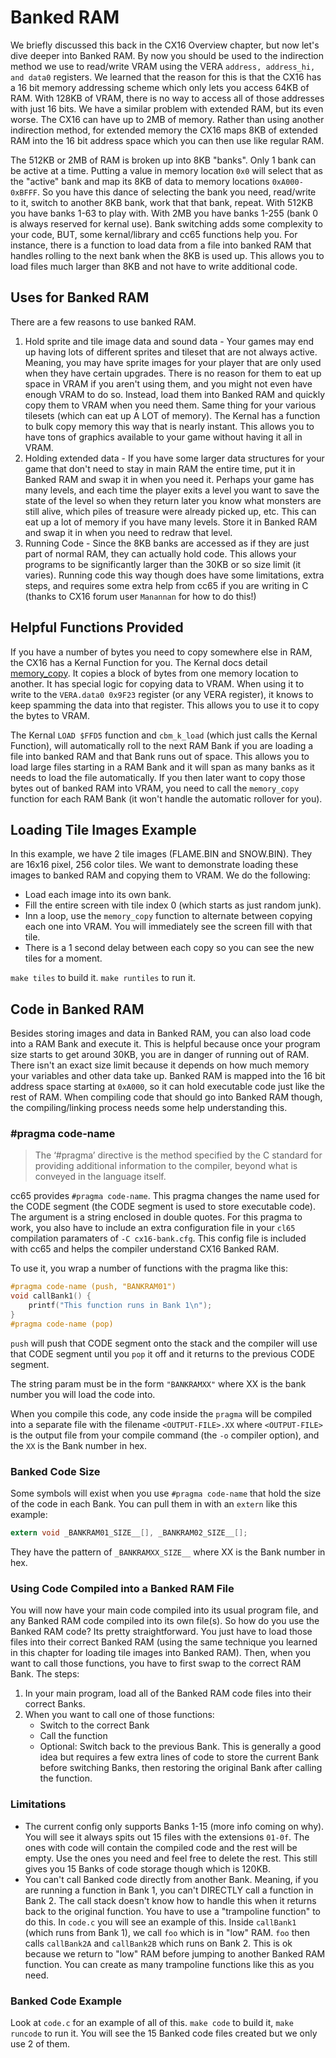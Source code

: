# Banked RAM
We briefly discussed this back in the CX16 Overview chapter, but now let's dive deeper into Banked RAM. By now you should be used to the indirection method we use to read/write VRAM using the VERA `address, address_hi, and data0` registers. We learned that the reason for this is that the CX16 has a 16 bit memory addressing scheme which only lets you access 64KB of RAM. With 128KB of VRAM, there is no way to access all of those addresses with just 16 bits. We have a similar problem with extended RAM, but its even worse. The CX16 can have up to 2MB of memory. Rather than using another indirection method, for extended memory the CX16 maps 8KB of extended RAM into the 16 bit address space which you can then use like regular RAM.

The 512KB or 2MB of RAM is broken up into 8KB "banks". Only 1 bank can be active at a time. Putting a value in memory location `0x0` will select that as the "active" bank and map its 8KB of data to memory locations `0xA000-0xBFFF`. So you have this dance of selecting the bank you need, read/write to it, switch to another 8KB bank, work that that bank, repeat. With 512KB you have banks 1-63 to play with. With 2MB you have banks 1-255 (bank 0 is always reserved for kernal use). Bank switching adds some complexity to your code, BUT, some kernal/library and cc65 functions help you. For instance, there is a function to load data from a file into banked RAM that handles rolling to the next bank when the 8KB is used up. This allows you to load files much larger than 8KB and not have to write additional code.

## Uses for Banked RAM
There are a few reasons to use banked RAM.
1. Hold sprite and tile image data and sound data - Your games may end up having lots of different sprites and tileset that are not always active. Meaning, you may have sprite images for your player that are only used when they have certain upgrades. There is no reason for them to eat up space in VRAM if you aren't using them, and you might not even have enough VRAM to do so. Instead, load them into Banked RAM and quickly copy them to VRAM when you need them. Same thing for your various tilesets (which can eat up A LOT of memory). The Kernal has a function to bulk copy memory this way that is nearly instant. This allows you to have tons of graphics available to your game without having it all in VRAM.
2. Holding extended data - If you have some larger data structures for your game that don't need to stay in main RAM the entire time, put it in Banked RAM and swap it in when you need it. Perhaps your game has many levels, and each time the player exits a level you want to save the state of the level so when they return later you know what monsters are still alive, which piles of treasure were already picked up, etc. This can eat up a lot of memory if you have many levels. Store it in Banked RAM and swap it in when you need to redraw that level. 
3. Running Code - Since the 8KB banks are accessed as if they are just part of normal RAM, they can actually hold code. This allows your programs to be significantly larger than the 30KB or so size limit (it varies). Running code this way though does have some limitations, extra steps, and requires some extra help from cc65 if you are writing in C (thanks to CX16 forum user `Manannan` for how to do this!)

## Helpful Functions Provided
If you have a number of bytes you need to copy somewhere else in RAM, the CX16 has a Kernal Function for you. The Kernal docs detail [memory_copy](https://github.com/X16Community/x16-docs/blob/master/X16%20Reference%20-%2004%20-%20KERNAL.md#function-name-memory_copy). It copies a block of bytes from one memory location to another. It has special logic for copying data to VRAM. When using it to write to the `VERA.data0 0x9F23` register (or any VERA register), it knows to keep spamming the data into that register. This allows you to use it to copy the bytes to VRAM.

The Kernal `LOAD $FFD5` function and `cbm_k_load` (which just calls the Kernal Function), will automatically roll to the next RAM Bank if you are loading a file into banked RAM and that Bank runs out of space. This allows you to load large files starting in a RAM Bank and it will span as many banks as it needs to load the file automatically. If you then later want to copy those bytes out of banked RAM into VRAM, you need to call the `memory_copy` function for each RAM Bank (it won't handle the automatic rollover for you).

## Loading Tile Images Example
In this example, we have 2 tile images (FLAME.BIN and SNOW.BIN). They are 16x16 pixel, 256 color tiles. We want to demonstrate loading these images to banked RAM and copying them to VRAM. We do the following:
- Load each image into its own bank.
- Fill the entire screen with tile index 0 (which starts as just random junk).
- Inn a loop, use the `memory_copy` function to alternate between copying each one into VRAM. You will immediately see the screen fill with that tile.
- There is a 1 second delay between each copy so you can see the new tiles for a moment.

`make tiles` to build it. `make runtiles` to run it.

## Code in Banked RAM
Besides storing images and data in Banked RAM, you can also load code into a RAM Bank and execute it. This is helpful because once your program size starts to get around 30KB, you are in danger of running out of RAM. There isn't an exact size limit because it depends on how much memory your variables and other data take up. Banked RAM is mapped into the 16 bit address space starting at `0xA000`, so it can hold executable code just like the rest of RAM. When compiling code that should go into Banked RAM though, the compiling/linking process needs some help understanding this.

### #pragma code-name
>The ‘#pragma’ directive is the method specified by the C standard for providing additional information to the compiler, beyond what is conveyed in the language itself.

cc65 provides `#pragma code-name`. This pragma changes the name used for the CODE segment (the CODE segment is used to store executable code). The argument is a string enclosed in double quotes. For this pragma to work, you also have to include an extra configuration file in your `cl65` compilation paramaters of `-C cx16-bank.cfg`. This config file is included with cc65 and helps the compiler understand CX16 Banked RAM.

To use it, you wrap a number of functions with the pragma like this:
```C
#pragma code-name (push, "BANKRAM01")
void callBank1() {
    printf("This function runs in Bank 1\n");
}
#pragma code-name (pop)
```

`push` will push that CODE segment onto the stack and the compiler will use that CODE segment until you `pop` it off and it returns to the previous CODE segment.

The string param must be in the form `"BANKRAMXX"` where XX is the bank number you will load the code into.

When you compile this code, any code inside the `pragma` will be compiled into a separate file with the filename `<OUTPUT-FILE>.XX` where `<OUTPUT-FILE>` is the output file from your compile command (the `-o` compiler option), and the `XX` is the Bank number in hex.

### Banked Code Size
Some symbols will exist when you use `#pragma code-name` that hold the size of the code in each Bank. You can pull them in with an `extern` like this example:
```C
extern void _BANKRAM01_SIZE__[], _BANKRAM02_SIZE__[];
```
They have the pattern of `_BANKRAMXX_SIZE__` where XX is the Bank number in hex.

### Using Code Compiled into a Banked RAM File
You will now have your main code compiled into its usual program file, and any Banked RAM code compiled into its own file(s). So how do you use the Banked RAM code? Its pretty straightforward. You just have to load those files into their correct Banked RAM (using the same technique you learned in this chapter for loading tile images into Banked RAM). Then, when you want to call those functions, you have to first swap to the correct RAM Bank. The steps:
1. In your main program, load all of the Banked RAM code files into their correct Banks.
2. When you want to call one of those functions:
    - Switch to the correct Bank
    - Call the function
    - Optional: Switch back to the previous Bank. This is generally a good idea but requires a few extra lines of code to store the current Bank before switching Banks, then restoring the original Bank after calling the function.

### Limitations
- The current config only supports Banks 1-15 (more info coming on why). You will see it always spits out 15 files with the extensions `01-0f`. The ones with code will contain the compiled code and the rest will be empty. Use the ones you need and feel free to delete the rest. This still gives you 15 Banks of code storage though which is 120KB.
- You can't call Banked code directly from another Bank. Meaning, if you are running a function in Bank 1, you can't DIRECTLY call a function in Bank 2. The call stack doesn't know how to handle this when it returns back to the original function. You have to use a "trampoline function" to do this. In `code.c` you will see an example of this. Inside `callBank1` (which runs from Bank 1), we call `foo` which is in "low" RAM. `foo` then calls `callBank2A` and `callBank2B` which runs on Bank 2. This is ok because we return to "low" RAM before jumping to another Banked RAM function. You can create as many trampoline functions like this as you need.

### Banked Code Example
Look at `code.c` for an example of all of this. `make code` to build it, `make runcode` to run it. You will see the 15 Banked code files created but we only use 2 of them.